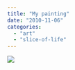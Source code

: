 ```yaml
---
title: "My painting"
date: "2010-11-06"
categories: 
  - "art"
  - "slice-of-life"
---
```


![](https://prachi.net/wp-content/uploads/2010/12/IMG_7021.jpg)
